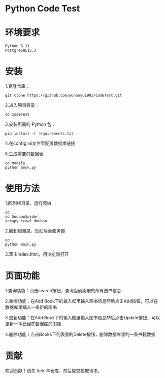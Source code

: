 # Python Code Test

环境要求
=
    Python 3.11
    PostgreSQL15.3

安装
=
 1.克隆仓库：

    git clone https://github.com/wuhaoyu1993/CodeTest.git
2.进入项目目录：

    cd CodeTest
3.安装所需的 Python 包：

    pip install -r requirements.txt
4.在config.ini文件里配置数据库链接

5.生成需要的数据表

    cd models
    python book.py

使用方法
=
1.回到根目录，运行爬虫
    
    cd ..
    cd DoubanSpider
    scrapy crawl douban

2.回到根目录，启动后台服务器
    
    cd ..
    python main.py

3.双击index.html，用浏览器打开

页面功能
=
1.查询功能：点击search按钮，查询当前爬取的所有图书信息

2.新增功能：在Add Book下的输入框里输入图书信息然后点击Add按钮，可以在数据库里插入一条新的图书

3.更新功能：在Add Book下的输入框里输入图书信息然后点击Update按钮，可以更新一本已经在数据库的书籍

4.删除功能：点击Books下列表里的Delete按钮，删除数据库里的一条书籍数据

贡献
=
欢迎贡献！请先 fork 本仓库，然后提交拉取请求。